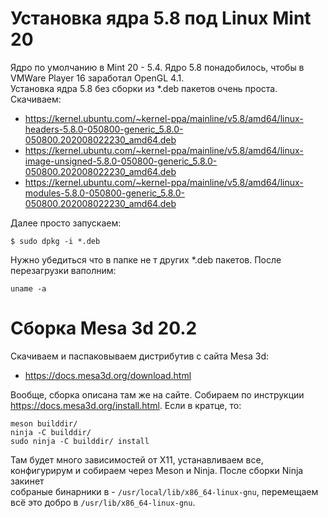 # Установка ядра 5.8 под Linux Mint 20  
  
Ядро по умолчанию в Mint 20 - 5.4. Ядро 5.8 понадобилось, чтобы в VMWare Player 16 заработал OpenGL 4.1.   
Установка ядра 5.8 без сборки из *.deb пакетов очень проста. Скачиваем:  
  
- https://kernel.ubuntu.com/~kernel-ppa/mainline/v5.8/amd64/linux-headers-5.8.0-050800-generic_5.8.0-050800.202008022230_amd64.deb  
- https://kernel.ubuntu.com/~kernel-ppa/mainline/v5.8/amd64/linux-image-unsigned-5.8.0-050800-generic_5.8.0-050800.202008022230_amd64.deb
- https://kernel.ubuntu.com/~kernel-ppa/mainline/v5.8/amd64/linux-modules-5.8.0-050800-generic_5.8.0-050800.202008022230_amd64.deb  
  
Далее просто запускаем:  
```
$ sudo dpkg -i *.deb  
```  
Нужно убедиться что в папке не т других *.deb пакетов. После перезагрузки ваполним:
``` 
uname -a  
```
  
# Cборка Mesa 3d 20.2

Скачиваем и паспаковываем дистрибутив с сайта Mesa 3d:

- https://docs.mesa3d.org/download.html  

Вообще, сборка описана там же на сайте. Собираем по инструкции https://docs.mesa3d.org/install.html. Если в кратце, то:  
```
meson builddir/
ninja -C builddir/
sudo ninja -C builddir/ install
```
  
Там будет много зависимостей от X11, устанавливаем все, конфигурирум и собираем через Meson и Ninja. После сборки Ninja закинет  
собраные бинарники в - `/usr/local/lib/x86_64-linux-gnu`, перемещаем всё это добро в `/usr/lib/x86_64-linux-gnu`.




